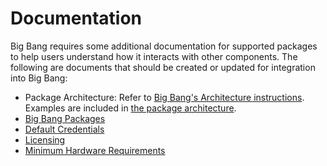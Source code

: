 # Documentation

Big Bang requires some additional documentation for supported packages to help users understand how it interacts with other components. The following are documents that should be created or updated for integration into Big Bang:

- Package Architecture: Refer to [Big Bang's Architecture instructions](../../understanding-bigbang/package-architecture/ref-package.md). Examples are included in [the package architecture](../../understanding-bigbang/package-architecture/README.md).
- [Big Bang Packages](../../packages.md)
- [Default Credentials](../../guides/using-bigbang/default-credentials.md)
- [Licensing](../../understanding-bigbang/licensing-model.md)
- [Minimum Hardware Requirements](../../prerequisites/minimum-hardware-requirements.md)
